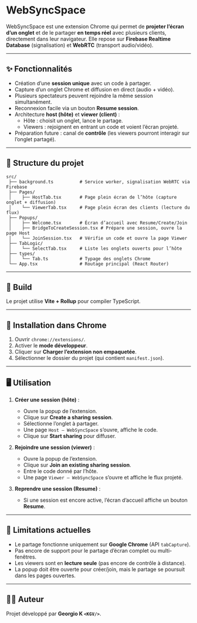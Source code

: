 # WebSyncSpace

WebSyncSpace est une extension Chrome qui permet de **projeter l’écran d’un onglet** et de le partager **en temps réel** avec plusieurs clients, directement dans leur navigateur.
Elle repose sur **Firebase Realtime Database** (signalisation) et **WebRTC** (transport audio/vidéo).

---

## ✨ Fonctionnalités

- Création d’une **session unique** avec un code à partager.
- Capture d’un onglet Chrome et diffusion en direct (audio + vidéo).
- Plusieurs spectateurs peuvent rejoindre la même session simultanément.
- Reconnexion facile via un bouton **Resume session**.
- Architecture **host (hôte)** et **viewer (client)** :
  - Hôte : choisit un onglet, lance le partage.
  - Viewers : rejoignent en entrant un code et voient l’écran projeté.
- Préparation future : canal de **contrôle** (les viewers pourront interagir sur l’onglet partagé).

---

## 📂 Structure du projet

```
src/
 ├── background.ts          # Service worker, signalisation WebRTC via Firebase
 ├── Pages/
 │    ├── HostTab.tsx       # Page plein écran de l’hôte (capture onglet + diffusion)
 │    └── ViewerTab.tsx     # Page plein écran des clients (lecture du flux)
 ├── Popups/
 │    ├── Welcome.tsx       # Écran d’accueil avec Resume/Create/Join
 │    ├── BridgeToCreateSession.tsx # Prépare une session, ouvre la page Host
 │    └── JoinSession.tsx   # Vérifie un code et ouvre la page Viewer
 ├── TabLogic/
 │    └── SelectTab.tsx     # Liste les onglets ouverts pour l’hôte
 ├── types/
 │    └── Tab.ts            # Typage des onglets Chrome
 └── App.tsx                # Routage principal (React Router)
```

---

## 🔨 Build

Le projet utilise **Vite + Rollup** pour compiler TypeScript.

---

## 🚀 Installation dans Chrome

1. Ouvrir `chrome://extensions/`.
2. Activer le **mode développeur**.
3. Cliquer sur **Charger l’extension non empaquetée**.
4. Sélectionner le dossier du projet (qui contient `manifest.json`).

---

## 🖥️ Utilisation

1. **Créer une session (hôte)** :

   - Ouvre la popup de l’extension.
   - Clique sur **Create a sharing session**.
   - Sélectionne l’onglet à partager.
   - Une page `Host — WebSyncSpace` s’ouvre, affiche le code.
   - Clique sur **Start sharing** pour diffuser.
2. **Rejoindre une session (viewer)** :

   - Ouvre la popup de l’extension.
   - Clique sur **Join an existing sharing session**.
   - Entre le code donné par l’hôte.
   - Une page `Viewer — WebSyncSpace` s’ouvre et affiche le flux projeté.
3. **Reprendre une session (Resume)** :

   - Si une session est encore active, l’écran d’accueil affiche un bouton **Resume**.

---



## 🚧 Limitations actuelles

- Le partage fonctionne uniquement sur **Google Chrome** (API `tabCapture`).
- Pas encore de support pour le partage d’écran complet ou multi-fenêtres.
- Les viewers sont en **lecture seule** (pas encore de contrôle à distance).
- La popup doit être ouverte pour créer/join, mais le partage se poursuit dans les pages ouvertes.

---



## 👨‍💻 Auteur

Projet développé par **Georgio K `<KGV/>`**.
